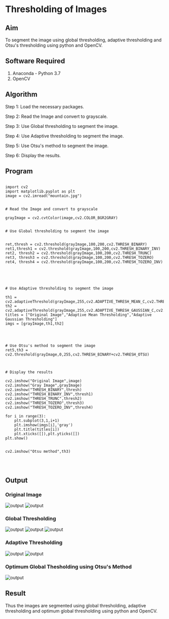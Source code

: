 # Thresholding of Images
## Aim
To segment the image using global thresholding, adaptive thresholding and Otsu's thresholding using python and OpenCV.

## Software Required
1. Anaconda - Python 3.7
2. OpenCV

## Algorithm
Step 1: Load the necessary packages.

Step 2: Read the Image and convert to grayscale.

Step 3: Use Global thresholding to segment the image.

Step 4: Use Adaptive thresholding to segment the image.

Step 5: Use Otsu's method to segment the image.

Step 6: Display the results.

## Program

```

import cv2
import matplotlib.pyplot as plt
image = cv2.imread("mountain.jpg")


# Read the Image and convert to grayscale

grayImage = cv2.cvtColor(image,cv2.COLOR_BGR2GRAY)


# Use Global thresholding to segment the image


ret,thresh = cv2.threshold(grayImage,100,200,cv2.THRESH_BINARY)
ret1,thresh1 = cv2.threshold(grayImage,100,200,cv2.THRESH_BINARY_INV)
ret2, thresh2 = cv2.threshold(grayImage,100,200,cv2.THRESH_TRUNC)
ret3, thresh3 = cv2.threshold(grayImage,100,200,cv2.THRESH_TOZERO)
ret4, thresh4 = cv2.threshold(grayImage,100,200,cv2.THRESH_TOZERO_INV)





# Use Adaptive thresholding to segment the image

th1 = cv2.adaptiveThreshold(grayImage,255,cv2.ADAPTIVE_THRESH_MEAN_C,cv2.THRESH_BINARY,11,2)
th2 = cv2.adaptiveThreshold(grayImage,255,cv2.ADAPTIVE_THRESH_GAUSSIAN_C,cv2.THRESH_BINARY,11,2)
titles = ["Original Image","Adaptive Mean Thresholding","Adaptive Gaussian Thresholding"]
imgs = [grayImage,th1,th2]




# Use Otsu's method to segment the image 
ret5,th3 = cv2.threshold(grayImage,0,255,cv2.THRESH_BINARY+cv2.THRESH_OTSU)



# Display the results

cv2.imshow("Original Image",image)
cv2.imshow("Gray Image",grayImage)
cv2.imshow("THRESH_BINARY",thresh)
cv2.imshow("THRESH_BINARY_INV",thresh1)
cv2.imshow("THRESH_TRUNC",thresh2)
cv2.imshow("THRESH_TOZERO",thresh3)
cv2.imshow("THRESH_TOZERO_INV",thresh4)

for i in range(3):
    plt.subplot(3,1,i+1)
    plt.imshow(imgs[i],'gray')
    plt.title(titles[i])
    plt.xticks([]),plt.yticks([])
plt.show()


cv2.imshow("Otsu method",th3)




```
## Output

### Original Image
![output](https://github.com/Shaik-sameer-AIML/Thresholding/blob/main/1.PNG?raw=true)
![output](https://github.com/Shaik-sameer-AIML/Thresholding/blob/main/2.PNG?raw=true)

### Global Thresholding
![output](https://github.com/Shaik-sameer-AIML/Thresholding/blob/main/3.PNG?raw=true)
![output](https://github.com/Shaik-sameer-AIML/Thresholding/blob/main/4.PNG?raw=true)
![output](https://github.com/Shaik-sameer-AIML/Thresholding/blob/main/5.PNG?raw=true)

### Adaptive Thresholding

![output](https://github.com/Shaik-sameer-AIML/Thresholding/blob/main/6.PNG?raw=true)
![output](https://github.com/Shaik-sameer-AIML/Thresholding/blob/main/7.PNG?raw=true)
### Optimum Global Thesholding using Otsu's Method
![output](https://github.com/Shaik-sameer-AIML/Thresholding/blob/main/8.PNG?raw=true)


## Result
Thus the images are segmented using global thresholding, adaptive thresholding and optimum global thresholding using python and OpenCV.
